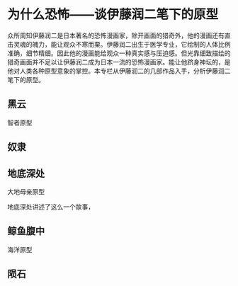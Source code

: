 # 为什么恐怖——谈伊藤润二笔下的原型

众所周知伊藤润二是日本著名的恐怖漫画家，除开画面的猎奇外，他的漫画还有直击灵魂的魄力，能让观众不寒而栗。伊藤润二出生于医学专业，它绘制的人体比例准确，细节精细。因此他的漫画能给观众一种真实感与压迫感。但光靠细致描绘的猎奇画面并不足以让伊藤润二成为日本一流的恐怖漫画家。能让他跻身神坛的，是他对人类各种原型意象的掌控。本专栏从伊藤润二的几部作品入手，分析伊藤润二笔下的原型。

## 黑云 
智者原型

## 奴隶

## 地底深处 
大地母亲原型

地底深处讲述了这么一个故事，

## 鲸鱼腹中 
海洋原型

## 陨石 
